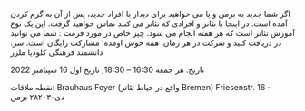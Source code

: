 اگر شما جدید به برمن و یا می خواهید برای دیدار با افراد جدید، پس از آن به گرم کردن آمده است. در اینجا با تئاتر و افرادی که تئاتر می کنند تماس خواهید گرفت. این یک نوع آموزش تئاتر است که هر هفته انجام می شود. چیز خاص در مورد فرمت : شما می توانید در دریافت کنید و شرکت در هر زمان. همه خوش اومده! مشارکت رایگان است. 
سر: دانشمند فرهنگی کلودیا ملزر 

تاریخ: هر جمعه 16:30 – 18:30, تاریخ اول 16 سپتامبر 2022 

نقطه ملاقات: Brauhaus Foyer (واقع در حیاط تئاتر Bremen) Friesenstr. 16 · دی-۲۸۲۰۳ برمن 
